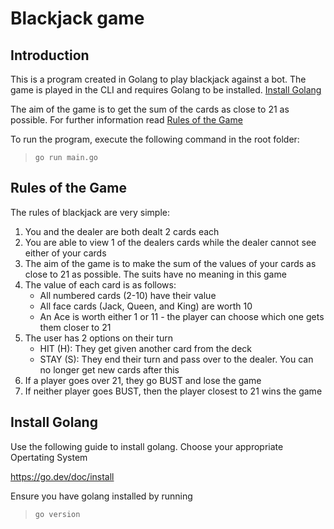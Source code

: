 # Blackjack game

## Introduction

This is a program created in Golang to play blackjack against a bot. The game is played in the CLI and requires Golang to be installed. [Install Golang](#install-golang)

The aim of the game is to get the sum of the cards as close to 21 as possible. For further information read [Rules of the Game](#rules-of-the-game)

To run the program, execute the following command in the root folder:
> `go run main.go`

## Rules of the Game

The rules of blackjack are very simple:

1. You and the dealer are both dealt 2 cards each
2. You are able to view 1 of the dealers cards while the dealer cannot see either of your cards
3. The aim of the game is to make the sum of the values of your cards as close to 21 as possible. The suits have no meaning in this game
4. The value of each card is as follows:
    - All numbered cards (2-10) have their value 
    - All face cards (Jack, Queen, and King) are worth 10
    - An Ace is worth either 1 or 11 - the player can choose which one gets them closer to 21
5. The user has 2 options on their turn
    - HIT (H): They get given another card from the deck
    - STAY (S): They end their turn and pass over to the dealer. You can no longer get new cards after this
6. If a player goes over 21, they go BUST and lose the game
7. If neither player goes BUST, then the player closest to 21 wins the game

## Install Golang

Use the following guide to install golang. Choose your appropriate Opertating System

https://go.dev/doc/install

Ensure you have golang installed by running
> `go version`

